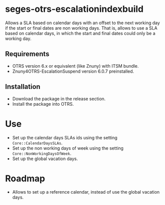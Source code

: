 # seges-otrs-escalationindexbuild

Allows a SLA based on calendar days with an offset to the next working day if the start or final dates are non working days. That is, allows to use a SLA based on calendar days, in which the start and final dates could only be a working day.

## Requirements

* OTRS version 6.x or equivalent (like Znuny) with ITSM bundle.
* Znuny4OTRS-EscalationSuspend version 6.0.7 preinstalled.

## Installation

* Download the package in the release section.
* Install the package into OTRS.

# Use

* Set up the calendar days SLAs ids using the setting ```Core::CalendarDaysSLAs```.
* Set up the non working days of week using the setting ```Core::NonWorkingDaysOfWeek```.
* Set up the global vacation days.

# Roadmap

* Allows to set up a reference calendar, instead of use the global vacation days.
